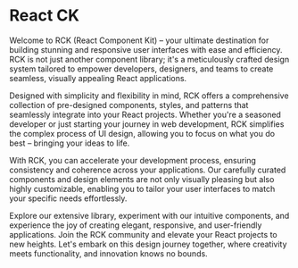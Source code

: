 # React CK

Welcome to RCK (React Component Kit) – your ultimate destination for building stunning and responsive user interfaces with ease and efficiency. RCK is not just another component library; it's a meticulously crafted design system tailored to empower developers, designers, and teams to create seamless, visually appealing React applications.

Designed with simplicity and flexibility in mind, RCK offers a comprehensive collection of pre-designed components, styles, and patterns that seamlessly integrate into your React projects. Whether you're a seasoned developer or just starting your journey in web development, RCK simplifies the complex process of UI design, allowing you to focus on what you do best – bringing your ideas to life.

With RCK, you can accelerate your development process, ensuring consistency and coherence across your applications. Our carefully curated components and design elements are not only visually pleasing but also highly customizable, enabling you to tailor your user interfaces to match your specific needs effortlessly.

Explore our extensive library, experiment with our intuitive components, and experience the joy of creating elegant, responsive, and user-friendly applications. Join the RCK community and elevate your React projects to new heights. Let's embark on this design journey together, where creativity meets functionality, and innovation knows no bounds.